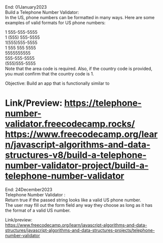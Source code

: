 End: 01January2023</br>
Build a Telephone Number Validator: </br>
In the US, phone numbers can be formatted in many ways. Here are some examples of valid formats for US phone numbers: </br>

1 555-555-5555 </br>
1 (555) 555-5555</br>
1(555)555-5555</br>
1 555 555 5555</br>
5555555555</br>
555-555-5555</br>
(555)555-5555</br>
Note that the area code is required. Also, if the country code is provided, you must confirm that the country code is 1.</br>

Objective: Build an app that is functionally similar to</br>

Link/Preview:
https://telephone-number-validator.freecodecamp.rocks/</br>
https://www.freecodecamp.org/learn/javascript-algorithms-and-data-structures-v8/build-a-telephone-number-validator-project/build-a-telephone-number-validator</br>
=========================================================================
End: 24December2023 </br>
Telephone Number Validator : </br>
Return true if the passed string looks like a valid US phone number. </br>
The user may fill out the form field any way they choose as long as it has the format of a valid US number. </br>

Link/preview: </br>
https://www.freecodecamp.org/learn/javascript-algorithms-and-data-structures/javascript-algorithms-and-data-structures-projects/telephone-number-validator

